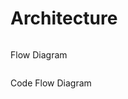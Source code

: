 # Architecture

<figure><img src="../../../.gitbook/assets/Batchservice-Architecture.png" alt=""><figcaption></figcaption></figure>

Flow Diagram

<figure><img src="../../../.gitbook/assets/LMS-ServiceFlowDiagram-Overall-FlowDiagram.drawio.png" alt=""><figcaption></figcaption></figure>

Code Flow Diagram

<figure><img src="../../../.gitbook/assets/LMS-ServiceFlowDiagram-Code Flow Diagram.drawio (2).png" alt=""><figcaption></figcaption></figure>
